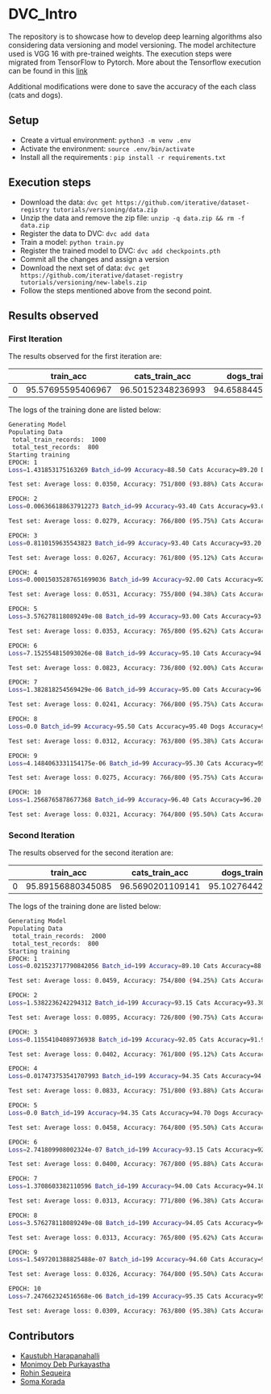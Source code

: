 # DVC_Intro

The repository is to showcase how to develop deep learning algorithms also considering data versioning and model versioning. The model architecture used is VGG 16 with pre-trained weights. The execution steps were migrated from TensorFlow to Pytorch. More about the Tensorflow execution can be found in this [link](https://github.com/iterative/example-versioning.git)

Additional modifications were done to save the accuracy of the each class (cats and dogs).

## Setup

* Create a virtual environment: `python3 -m venv .env`
* Activate the environment: `source .env/bin/activate`
* Install all the requirements : `pip install -r requirements.txt`

## Execution steps

* Download the data: `dvc get https://github.com/iterative/dataset-registry tutorials/versioning/data.zip`
* Unzip the data and remove the zip file: `unzip -q data.zip && rm -f data.zip`
* Register the data to DVC: `dvc add data`
* Train a model: `python train.py`
* Register the trained model to DVC: `dvc add checkpoints.pth`
* Commit all the changes and assign a version
* Download the next set of data: `dvc get https://github.com/iterative/dataset-registry tutorials/versioning/new-labels.zip`
* Follow the steps mentioned above from the second point.

## Results observed

### First Iteration

The results observed for the first iteration are:

||train_acc|cats_train_acc|dogs_train_acc|test_acc|cats_test_acc|dogs_test_acc|
|----|----|----|----|----|----|----|
|0|95.57695595406967|96.50152348236993|94.65884451046051|97.25|98.5|96.0|

The logs of the training done are listed below:

```bash
Generating Model
Populating Data
 total_train_records:  1000
 total_test_records:  800
Starting training
EPOCH: 1
Loss=1.431853175163269 Batch_id=99 Accuracy=88.50 Cats Accuracy=89.20 Dogs Accuracy=87.80: 100%|███████████████████████████████████████████████████████████████████████████████| 100/100 [00:20<00:00,  4.85it/s]

Test set: Average loss: 0.0350, Accuracy: 751/800 (93.88%) Cats Accuracy: 392/400 (98.00%) Dogs Accuracy: 359/400 (89.75%)

EPOCH: 2
Loss=0.006366188637912273 Batch_id=99 Accuracy=93.40 Cats Accuracy=93.00 Dogs Accuracy=93.80: 100%|████████████████████████████████████████████████████████████████████████████| 100/100 [00:19<00:00,  5.07it/s]

Test set: Average loss: 0.0279, Accuracy: 766/800 (95.75%) Cats Accuracy: 383/400 (95.75%) Dogs Accuracy: 383/400 (95.75%)

EPOCH: 3
Loss=0.8110159635543823 Batch_id=99 Accuracy=93.40 Cats Accuracy=93.20 Dogs Accuracy=93.60: 100%|██████████████████████████████████████████████████████████████████████████████| 100/100 [00:19<00:00,  5.04it/s]

Test set: Average loss: 0.0267, Accuracy: 761/800 (95.12%) Cats Accuracy: 383/400 (95.75%) Dogs Accuracy: 378/400 (94.50%)

EPOCH: 4
Loss=0.00015035287651699036 Batch_id=99 Accuracy=92.00 Cats Accuracy=92.40 Dogs Accuracy=91.60: 100%|██████████████████████████████████████████████████████████████████████████| 100/100 [00:19<00:00,  5.03it/s]

Test set: Average loss: 0.0531, Accuracy: 755/800 (94.38%) Cats Accuracy: 396/400 (99.00%) Dogs Accuracy: 359/400 (89.75%)

EPOCH: 5
Loss=3.576278118089249e-08 Batch_id=99 Accuracy=93.00 Cats Accuracy=93.20 Dogs Accuracy=92.80: 100%|███████████████████████████████████████████████████████████████████████████| 100/100 [00:20<00:00,  4.99it/s]

Test set: Average loss: 0.0353, Accuracy: 765/800 (95.62%) Cats Accuracy: 375/400 (93.75%) Dogs Accuracy: 390/400 (97.50%)

EPOCH: 6
Loss=7.152554815093026e-08 Batch_id=99 Accuracy=95.10 Cats Accuracy=94.40 Dogs Accuracy=95.80: 100%|███████████████████████████████████████████████████████████████████████████| 100/100 [00:20<00:00,  4.96it/s]

Test set: Average loss: 0.0823, Accuracy: 736/800 (92.00%) Cats Accuracy: 398/400 (99.50%) Dogs Accuracy: 338/400 (84.50%)

EPOCH: 7
Loss=1.382818254569429e-06 Batch_id=99 Accuracy=95.00 Cats Accuracy=96.40 Dogs Accuracy=93.60: 100%|███████████████████████████████████████████████████████████████████████████| 100/100 [00:20<00:00,  4.97it/s]

Test set: Average loss: 0.0241, Accuracy: 766/800 (95.75%) Cats Accuracy: 390/400 (97.50%) Dogs Accuracy: 376/400 (94.00%)

EPOCH: 8
Loss=0.0 Batch_id=99 Accuracy=95.50 Cats Accuracy=95.40 Dogs Accuracy=95.60: 100%|█████████████████████████████████████████████████████████████████████████████████████████████| 100/100 [00:20<00:00,  5.00it/s]

Test set: Average loss: 0.0312, Accuracy: 763/800 (95.38%) Cats Accuracy: 387/400 (96.75%) Dogs Accuracy: 376/400 (94.00%)

EPOCH: 9
Loss=4.1484063331154175e-06 Batch_id=99 Accuracy=95.30 Cats Accuracy=95.00 Dogs Accuracy=95.60: 100%|██████████████████████████████████████████████████████████████████████████| 100/100 [00:19<00:00,  5.01it/s]

Test set: Average loss: 0.0275, Accuracy: 766/800 (95.75%) Cats Accuracy: 389/400 (97.25%) Dogs Accuracy: 377/400 (94.25%)

EPOCH: 10
Loss=1.2568765878677368 Batch_id=99 Accuracy=96.40 Cats Accuracy=96.20 Dogs Accuracy=96.60: 100%|██████████████████████████████████████████████████████████████████████████████| 100/100 [00:19<00:00,  5.01it/s]

Test set: Average loss: 0.0321, Accuracy: 764/800 (95.50%) Cats Accuracy: 389/400 (97.25%) Dogs Accuracy: 375/400 (93.75%)
```

### Second Iteration

The results observed for the second iteration are:

||train_acc|cats_train_acc|dogs_train_acc|test_acc|cats_test_acc|dogs_test_acc|
|----|----|----|----|----|----|----|
|0|95.89156880345085|96.5690201109141|95.10276442939261|95.375|96.5|94.25|

The logs of the training done are listed below:

```bash
Generating Model
Populating Data
 total_train_records:  2000
 total_test_records:  800
Starting training
EPOCH: 1
Loss=0.021523717790842056 Batch_id=199 Accuracy=89.10 Cats Accuracy=88.80 Dogs Accuracy=89.40: 100%|███████████████████████| 200/200 [00:50<00:00,  3.99it/s]

Test set: Average loss: 0.0459, Accuracy: 754/800 (94.25%) Cats Accuracy: 395/400 (98.75%) Dogs Accuracy: 359/400 (89.75%)

EPOCH: 2
Loss=1.5382236242294312 Batch_id=199 Accuracy=93.15 Cats Accuracy=93.30 Dogs Accuracy=93.00: 100%|█████████████████████████| 200/200 [00:39<00:00,  5.04it/s]

Test set: Average loss: 0.0895, Accuracy: 726/800 (90.75%) Cats Accuracy: 399/400 (99.75%) Dogs Accuracy: 327/400 (81.75%)

EPOCH: 3
Loss=0.11554104089736938 Batch_id=199 Accuracy=92.05 Cats Accuracy=91.90 Dogs Accuracy=92.20: 100%|████████████████████████| 200/200 [00:39<00:00,  5.05it/s]

Test set: Average loss: 0.0402, Accuracy: 761/800 (95.12%) Cats Accuracy: 391/400 (97.75%) Dogs Accuracy: 370/400 (92.50%)

EPOCH: 4
Loss=0.017473753541707993 Batch_id=199 Accuracy=94.35 Cats Accuracy=94.30 Dogs Accuracy=94.40: 100%|███████████████████████| 200/200 [00:39<00:00,  5.05it/s]

Test set: Average loss: 0.0833, Accuracy: 751/800 (93.88%) Cats Accuracy: 397/400 (99.25%) Dogs Accuracy: 354/400 (88.50%)

EPOCH: 5
Loss=0.0 Batch_id=199 Accuracy=94.35 Cats Accuracy=94.70 Dogs Accuracy=94.00: 100%|████████████████████████████████████████| 200/200 [00:40<00:00,  4.97it/s]

Test set: Average loss: 0.0458, Accuracy: 764/800 (95.50%) Cats Accuracy: 381/400 (95.25%) Dogs Accuracy: 383/400 (95.75%)

EPOCH: 6
Loss=2.741809908002324e-07 Batch_id=199 Accuracy=93.15 Cats Accuracy=92.90 Dogs Accuracy=93.40: 100%|██████████████████████| 200/200 [00:40<00:00,  4.99it/s]

Test set: Average loss: 0.0400, Accuracy: 767/800 (95.88%) Cats Accuracy: 394/400 (98.50%) Dogs Accuracy: 373/400 (93.25%)

EPOCH: 7
Loss=1.3708603382110596 Batch_id=199 Accuracy=94.00 Cats Accuracy=94.10 Dogs Accuracy=93.90: 100%|█████████████████████████| 200/200 [00:40<00:00,  4.96it/s]

Test set: Average loss: 0.0313, Accuracy: 771/800 (96.38%) Cats Accuracy: 392/400 (98.00%) Dogs Accuracy: 379/400 (94.75%)

EPOCH: 8
Loss=3.576278118089249e-08 Batch_id=199 Accuracy=94.05 Cats Accuracy=94.50 Dogs Accuracy=93.60: 100%|██████████████████████| 200/200 [00:40<00:00,  4.93it/s]

Test set: Average loss: 0.0313, Accuracy: 765/800 (95.62%) Cats Accuracy: 384/400 (96.00%) Dogs Accuracy: 381/400 (95.25%)

EPOCH: 9
Loss=1.5497201388825488e-07 Batch_id=199 Accuracy=94.60 Cats Accuracy=94.50 Dogs Accuracy=94.70: 100%|█████████████████████| 200/200 [00:40<00:00,  4.93it/s]

Test set: Average loss: 0.0326, Accuracy: 764/800 (95.50%) Cats Accuracy: 389/400 (97.25%) Dogs Accuracy: 375/400 (93.75%)

EPOCH: 10
Loss=7.247662324516568e-06 Batch_id=199 Accuracy=95.35 Cats Accuracy=95.50 Dogs Accuracy=95.20: 100%|██████████████████████| 200/200 [00:40<00:00,  4.94it/s]

Test set: Average loss: 0.0309, Accuracy: 763/800 (95.38%) Cats Accuracy: 386/400 (96.50%) Dogs Accuracy: 377/400 (94.25%)
```

## Contributors

* [Kaustubh Harapanahalli](mailto:kaustubhharapanahalli@gmail.com)
* [Monimoy Deb Purkayastha](mailto:monimoyd@gmail.com)
* [Rohin Sequeira](mailto:sequeira.rohin@gmail.com)
* [Soma Korada](mailto:somakorada@gmail.com)
